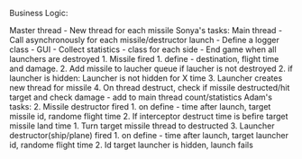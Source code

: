 
Business Logic:

Master thread
	- New thread for each missile
Sonya's tasks:
	Main thread
		- Call asynchronously for each missile/destructor launch
		- Define a logger class
		- GUI
		- Collect statistics
		- class for each side
		- End game when all launchers are destroyed
	1. Missile fired
		1. define - destination, flight time and damage.
		2. Add missile to laucher queue if laucher is not destroyed
		2. if launcher is hidden: Launcher is not hidden for X time
		3. Launcher creates new thread for missile
		4. On thread destruct, check if missile destructed/hit target and check damage - add to main thread count/statistics
Adam's tasks:
	2. Missile destructor fired
		1. on define - time after launch, target missile id, randome flight time
		2. If interceptor destruct time is befire target missile land time
			1. Turn target missile thread to destructed
	3. Launcher destructor(ship/plane) fired
		1. on define - time after launch, target launcher id, randome flight time
		2. Id target launcher is hidden, launch fails
